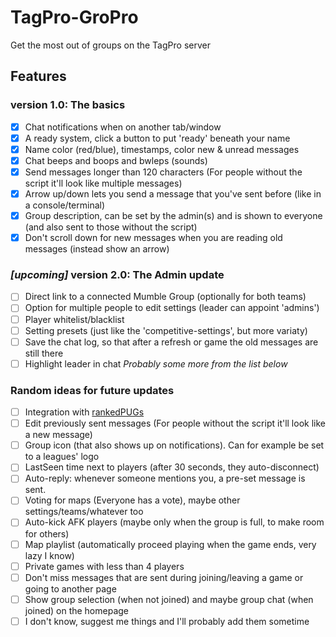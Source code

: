 # TagPro-GroPro
Get the most out of groups on the TagPro server

## Features

### version 1.0: The basics
- [x] Chat notifications when on another tab/window
- [x] A ready system, click a button to put 'ready' beneath your name
- [x] Name color (red/blue), timestamps, color new & unread messages
- [x] Chat beeps and boops and bwleps (sounds)
- [x] Send messages longer than 120 characters (For people without the script it'll look like multiple messages)
- [x] Arrow up/down lets you send a message that you've sent before (like in a console/terminal)
- [x] Group description, can be set by the admin(s) and is shown to everyone (and also sent to those without the script)
- [x] Don't scroll down for new messages when you are reading old messages (instead show an arrow)

### *[upcoming]* version 2.0: The Admin update
- [ ] Direct link to a connected Mumble Group (optionally for both teams)
- [ ] Option for multiple people to edit settings (leader can appoint 'admins')
- [ ] Player whitelist/blacklist
- [ ] Setting presets (just like the 'competitive-settings', but more variaty)
- [ ] Save the chat log, so that after a refresh or game the old messages are still there
- [ ] Highlight leader in chat
*Probably some more from the list below*

### Random ideas for future updates
- [ ] Integration with [rankedPUGs](http://www.lejdesigns.com/rankedPUGs/index.php)
- [ ] Edit previously sent messages (For people without the script it'll look like a new message)
- [ ] Group icon (that also shows up on notifications). Can for example be set to a leagues' logo
- [ ] LastSeen time next to players (after 30 seconds, they auto-disconnect)
- [ ] Auto-reply: whenever someone mentions you, a pre-set message is sent.
- [ ] Voting for maps (Everyone has a vote), maybe other settings/teams/whatever too
- [ ] Auto-kick AFK players (maybe only when the group is full, to make room for others)
- [ ] Map playlist (automatically proceed playing when the game ends, very lazy I know)
- [ ] Private games with less than 4 players
- [ ] Don't miss messages that are sent during joining/leaving a game or going to another page
- [ ] Show group selection (when not joined) and maybe group chat (when joined) on the homepage
- [ ] I don't know, suggest me things and I'll probably add them sometime
